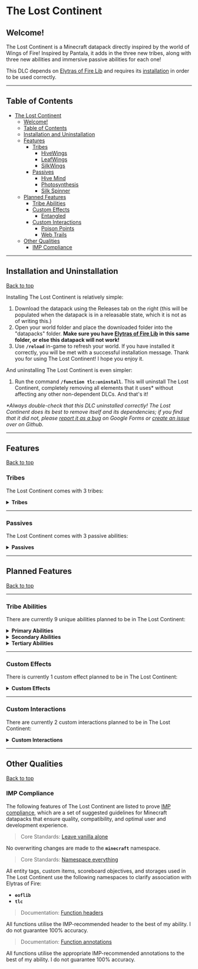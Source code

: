# The Lost Continent

## Welcome!

The Lost Continent is a Minecraft datapack directly inspired by the world of Wings of Fire! Inspired by Pantala, it adds in the three new tribes, along with three new abilities and immersive passive abilities for each one!

This DLC depends on [Elytras of Fire Lib](https://github.com/iHeronGH/Elytras-of-Fire-Lib) and requires its [installation](#installation-and-uninstallation) in order to be used correctly.

---

## Table of Contents

- [The Lost Continent](#the-lost-continent)
  - [Welcome!](#welcome)
  - [Table of Contents](#table-of-contents)
  - [Installation and Uninstallation](#installation-and-uninstallation)
  - [Features](#features)
    - [Tribes](#tribes)
      - [HiveWings](#hivewings)
      - [LeafWings](#leafwings)
      - [SilkWings](#silkwings)
    - [Passives](#passives)
      - [Hive Mind](#hive-mind)
      - [Photosynthesis](#photosynthesis)
      - [Silk Spinner](#silk-spinner)
  - [Planned Features](#planned-features)
    - [Tribe Abilities](#tribe-abilities)
    - [Custom Effects](#custom-effects)
      - [Entangled](#entangled)
    - [Custom Interactions](#custom-interactions)
      - [Poison Points](#poison-points)
      - [Web Trails](#web-trails)
  - [Other Qualities](#other-qualities)
    - [IMP Compliance](#imp-compliance)

---

## Installation and Uninstallation

[Back to top](#)

Installing The Lost Continent is relatively simple:

1. Download the datapack using the Releases tab on the right (this will be populated when the datapack is in a releasable state, which it is not as of writing this.)
2. Open your world folder and place the downloaded folder into the "datapacks" folder. **Make sure you have [Elytras of Fire Lib](https://github.com/iHeronGH/Elytras-of-Fire-Lib/releases) in this same folder, or else this datapack will not work!**
3. Use **`/reload`** in-game to refresh your world. If you have installed it correctly, you will be met with a successful installation message. Thank you for using The Lost Continent! I hope you enjoy it.

And uninstalling The Lost Continent is even simpler:

1. Run the command **`/function tlc:uninstall`**. This will uninstall The Lost Continent, completely removing all elements that it uses\* without affecting any other non-dependent DLCs. And that's it!

 *\*Always double-check that this DLC uninstalled correctly! The Lost Continent does its best to remove itself and its dependencies; if you find that it did not, please [report it as a bug](https://docs.google.com/forms/d/e/1FAIpQLSfm4wEvcERhBCxIhuzV7Gi4yX_sYCBn8zpUE2acBfyOEFW7OA/viewform?usp=sf_link) on Google Forms or [create an issue](https://github.com/iHeronGH/The-Lost-Continent/issues) over on Github.*

---

## Features

[Back to top](#)

### Tribes

The Lost Continent comes with 3 tribes:

<details>

**<summary> Tribes </summary>**

[Back to top](#)

#### HiveWings

> *"The HiveWings are a cooperative bunch, able to work together in unison to accomplish great things. Between the wicked stingers they wield and the foul stench they can weaponize, even alone they are ferocious combatants, but together they are unstoppable."*
> *\- C*

Passive Abilities: [Hive Mind](#hive-mind)<br>
Primary Ability: [Acid Spray](#tribe-abilities)<br>
Secondary Ability: [Hive Mind](#tribe-abilities)<br>
Tertiary Ability: [Sting Strike](#tribe-abilities)

Innate Attributes:

- Strength 2

#### LeafWings

> *"The LeafWings are the epitome of adaptation. Having lost their forest homes to a savage war, they've honed their affinity for nature over thousands of years in the form of Leafspeak, and by using this they can converse with and command flora to uncanny degrees."*
> *\- C*

Passive Abilities: [Photosynthesis](#photosynthesis)<br>
Primary Ability: [Fury Shift](#tribe-abilities)<br>
Secondary Ability: [Leafspeak](#tribe-abilities)<br>
Tertiary Ability: [Venom Aura](#tribe-abilities)

Innate Attributes:

- Speed 1
- Strength 1

#### SilkWings

> *"The SilkWings are a deceptively passive tribe. Able to produce silk stronger than nearly any other material known to dragonkind, they use this to ensnare prey and opponents alike. Angering a SilkWing takes guts, time... and a lot of stupidity."*
> *\- C*

Passive Abilities: [Silk Spinner](#silk-spinner)<br>
Primary Ability: [Silk Shot](#tribe-abilities)<br>
Secondary Ability: [Sense](#tribe-abilities)<br>
Tertiary Ability: [Webbing](#tribe-abilities)

Innate Attributes:

- Speed 2

</details>

---

### Passives

The Lost Continent comes with 3 passive abilities:

<details>

**<summary> Passives </summary>**

[Back to top](#)

#### Hive Mind

Hive Mind is a [HiveWing](#hivewings) passive ability. It gives varying effects depending on how many other HiveWings are around the user.

| Level |     Activation     |             Effect              | Charge Duration | Cooldown |
| :---: | :----------------: | :-----------------------------: | :-------------: | :------: |
|   1   | 2 nearby HiveWings |          Speed 1 (1s)           |       ---       |   ---    |
|   2   | 3 nearby HiveWings |          Speed 2 (1s)           |       ---       |   ---    |
|   3   | 4 nearby HiveWings | Speed 2 (1s)<br>Strength 1 (1s) |       ---       |   ---    |

#### Photosynthesis

Photosynthesis is a [LeafWing](#leafwings) passive ability. It gives variable levels of Regeneration depending on the time of day.

| Level |             Activation             |       Effect        | Charge Duration | Cooldown |
| :---: | :--------------------------------: | :-----------------: | :-------------: | :------: |
|   1   |   Time is between dawn and dusk    | Regeneration 1 (2s) |       ---       |   20s    |
|   2   | Time is between sunrise and sunset | Regeneration 2 (3s) |       ---       |   20s    |

#### Silk Spinner

Silk Spinner is a [SilkWing](#silkwings) passive ability. It has special interactions with certain abilities and can have its charge rate increased by different means.

| Level |      Activation       |                              Effect                               | Charge Duration | Cooldown |
| :---: | :-------------------: | :---------------------------------------------------------------: | :-------------: | :------: |
|   1   | Charges automatically |  Silk Shot becomes Silk Snipe, shooting a straight line of silk   |       3s        |   ---    |
|   2   | Charges automatically |  Silk Shot becomes Silk Snipe, shooting a straight line of silk   |       4s        |   ---    |
|   3   | Charges automatically |  Silk Shot becomes Silk Snipe, shooting a straight line of silk   |       5s        |   ---    |
|   4   | Charges automatically | Silk Shot becomes Silk Burst, blasting three arcing lines of silk |       6s        |   ---    |
|   5   | Charges automatically | Silk Shot becomes Silk Burst, blasting three arcing lines of silk |       6s        |   ---    |

</details>

---

## Planned Features

[Back to top](#)

---

### Tribe Abilities

There are currently 9 unique abilities planned to be in The Lost Continent:

<details>

**<summary> Primary Abilities </summary>**

[Back to top](#)

|  Ability   |         Tribes          | Cooldown |     Activation      |                    Self Effects                     |                                                         Enemy Effects                                                          |
| :--------: | :---------------------: | :------: | :-----------------: | :-------------------------------------------------: | :----------------------------------------------------------------------------------------------------------------------------: |
| Acid Spray | [HiveWings](#hivewings) |   10s    | Sneak + Right-click |                         ---                         |                                                 Wither 3 (2s)<br>Nausea 1 (8s)                                                 |
| Fury Shift | [LeafWings](#leafwings) |   10s    | Sneak + Right-click |                         ---                         |            **Poison Dart Mode:**<br>Poison 2 (3s)<br><br>**Sap Sling Mode:**<br>Slowness 3 (4s)<br>Weakness 1 (4s)             |
| Fury Shift | [LeafWings](#leafwings) |   ---    |     Right-click     | Toggles between Poison Dart mode and Sap Sling mode |                                                              ---                                                               |
| Silk Shot  | [SilkWings](#silkwings) |   10s    | Sneak + Right-click |         Consumes 3 charges of Silk Spinner          | **Silk Snipe:**<br>Slowness 3 (4s)<br>Mining Fatigue 1 (4s)<br><br>**Silk Burst:**<br>Slowness 3 (4s)<br>Mining Fatigue 2 (4s) |

</details>

<details>

**<summary> Secondary Abilities </summary>**

[Back to top](#)

|  Ability  |         Tribes          | Cooldown | Activation  |                                                                                                        Self Effects                                                                                                        |                                       Enemy Effects                                       |
| :-------: | :---------------------: | :------: | :---------: | :------------------------------------------------------------------------------------------------------------------------------------------------------------------------------------------------------------------------: | :---------------------------------------------------------------------------------------: |
| Hive Mind | [HiveWings](#hivewings) |   24s    | Right-click | Strength 2 (6s)<br><br>**[Hive Mind](#hive-mind) 1:**<br>Speed 2 (6s)<br><br>**[Hive Mind](#hive-mind) 2:**<br>Speed 3 (6s)<br><br>**[Hive Mind](#hive-mind) 3:**<br>Speed 3 (6s)<br>Nearby HiveWings gain Strength 2 (6s) |                                            ---                                            |
| Leafspeak | [LeafWings](#leafwings) |   24s    | Right-click |                                                                                                     Resistance 1 (6s)                                                                                                      | Summons 3 Poison Points randomly placed within a short radius, each lasting for 8 seconds |
|   Sense   | [SilkWings](#silkwings) |   ---    |    Hold     |                                                             Creates aural and visual indicators detecting nearby enemies, growing in frequency with proximity                                                              |                                            ---                                            |

</details>

<details>

**<summary> Tertiary Abilities </summary>**

[Back to top](#)

|   Ability    |         Tribes          | Cooldown | Activation |          Self Effects           |                      Enemy Effects                      |
| :----------: | :---------------------: | :------: | :--------: | :-----------------------------: | :-----------------------------------------------------: |
| Sting Strike | [HiveWings](#hivewings) |   40s    |   Melee    |               ---               | **Paralysis Mode:**<br>Slowness 5 (8s)<br><br>**:**<br> |
|  Venom Aura  | [LeafWings](#leafwings) |   12s    |   Melee    |               ---               |                           ---                           |
|   Webbing    | [SilkWings](#silkwings) |   12s    |   Melee    |               ---               |     Slowness 3 (6s)<br>[Entangled](#entangled) (6s)     |
|   Webbing    | [SilkWings](#silkwings) |   ---    |    Hold    | Silk Spinner charges 33% faster |                           ---                           |

</details>

---

### Custom Effects

There is currently 1 custom effect planned to be in The Lost Continent:

<details>

**<summary> Custom Effects </summary>**

[Back to top](#)

#### Entangled

Entangled is a custom effect that forces those affected by it to leave a path of [Web Trails](#web-trails).

|           Ability           | Level |      Interaction       |
| :-------------------------: | :---: | :--------------------: |
| [Webbing](#tribe-abilities) |   1   | Applies Entangled (6s) |

</details>

---

### Custom Interactions

There are currently 2 custom interactions planned to be in The Lost Continent:

<details>

**<summary> Custom Interactions </summary>**

[Back to top](#)

#### Poison Points

Poison Points are decently-sized pools of toxins that inflict nasty effects on those who wander into them.

|     Tribe     |           Interaction            |
| :-----------: | :------------------------------: |
| Non-LeafWings | Poison 4 (2s)<br>Slowness 2 (2s) |

#### Web Trails

Web Trails are small blobs of silk left behind by those affected by Entangled. While most tribes caught in them will be negatively affected, SilkWings can use these webs to gain special buffs.

|     Tribe     |                   Interaction                   |
| :-----------: | :---------------------------------------------: |
| Non-SilkWings |                 Slowness 2 (3s)                 |
|   SilkWings   | Speed 3 (3s)<br>Silk Spinner charges 20% faster |

</details>

---

## Other Qualities

[Back to top](#)

### IMP Compliance

The following features of The Lost Continent are listed to prove [IMP compliance](https://github.com/Arcensoth/imp-spec), which are a set of suggested guidelines for Minecraft datapacks that ensure quality, compatibility, and optimal user and development experience.

> Core Standards: [Leave vanilla alone](https://github.com/Arcensoth/imp-spec/blob/master/docs/imp_core.md#1-leave-vanilla-alone)

No overwriting changes are made to the **`minecraft`** namespace.

> Core Standards: [Namespace everything](https://github.com/Arcensoth/imp-spec/blob/master/docs/imp_core.md#2-namespace-everything)

All entity tags, custom items, scoreboard objectives, and storages used in The Lost Continent use the following namespaces to clarify association with Elytras of Fire:

- **`eoflib`**
- **`tlc`**

> Documentation: [Function headers](https://github.com/Arcensoth/imp-spec/blob/master/docs/imp_doc.md#function-headers)

All functions utilise the IMP-recommended header to the best of my ability. I do not guarantee 100% accuracy.

> Documentation: [Function annotations](https://github.com/Arcensoth/imp-spec/blob/master/docs/imp_doc.md#function-annotations)

All functions utilise the appropriate IMP-recommended annotations to the best of my ability. I do not guarantee 100% accuracy.

